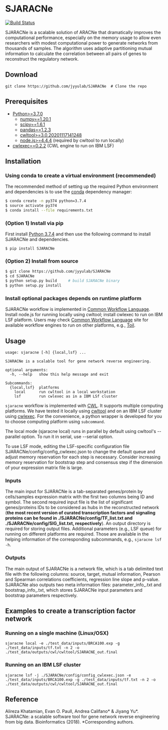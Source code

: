 # SJARACNe
[![Build Status](https://travis-ci.com/jyyulab/SJARACNe.svg?branch=master)](https://travis-ci.com/jyyulab/SJARACNe)

SJARACNe is a scalable solution of ARACNe that dramatically improves the computational 
performance, especially on the memory usage to allow even researchers with modest 
computational power to generate networks from thousands of samples. The algorithm uses 
adaptive partitioning mutual information to calculate the correlation between all pairs 
of genes to reconstruct the regulatory network.


## Download
```git clone https://github.com/jyyulab/SJARACNe  # Clone the repo```


## Prerequisites
* [Python>=3.7.0](https://www.python.org/downloads/)
    * [numpy==1.20.1](https://www.scipy.org/scipylib/download.html)
    * [scipy==1.6.1](https://www.scipy.org/install.html)
    * [pandas==1.2.3](https://pandas.pydata.org/)
    * [cwltool>=3.0.20201117141248](https://github.com/common-workflow-language/cwltool/releases)
    * [node.js>=4.4.4](https://nodejs.org/fa/blog/release/v4.4.4/) (required by cwltool to run locally)
* [cwlexec==0.2.2](https://github.com/IBMSpectrumComputing/cwlexec/releases) (CWL engine to run on IBM LSF)


## Installation
### Using conda to create a virtual environment (recommended)
The recommended method of setting up the required Python environment and dependencies is to use the
[conda](https://conda.io/en/latest/) dependency manager:

```bash
$ conda create -n py374 python=3.7.4
$ source activate py374
$ conda install --file requirements.txt
```

### (Option 1) Install via pip
First install [Python 3.7.4](https://www.python.org/downloads/) and then use the following command to install SJARACNe
and dependencies.

```$ pip install SJARACNe```

### (Option 2) Install from source
```bash
$ git clone https://github.com/jyyulab/SJARACNe
$ cd SJARACNe
$ python setup.py build     # build SJARACNe binary
$ python setup.py install
```

### Install optional packages depends on runtime platform
SJARACNe workflow is implemented in [Common Workflow Language](https://www.commonwl.org/). 
Install node.js for running locally using cwltool; install cwlexec to run on IBM LSF platform. 
Users may check [Common Workflow Language](https://www.commonwl.org/) site for available workflow engines 
to run on other platforms, e.g., [Toil](https://toil.readthedocs.io/en/latest/).


## Usage
```$ sjaracne 
usage: sjaracne [-h] {local,lsf} ...

SJARACNe is a scalable tool for gene network reverse engineering.

optional arguments:
  -h, --help   show this help message and exit

Subcommands:
  {local,lsf}  platforms
    local      run cwltool in a local workstation
    lsf        run cwlexec as in a IBM LSf cluster
```
```sjaracne``` workflow is implemented with [CWL](https://www.commonwl.org/). It supports multiple
 computing platforms. We have tested it locally using [cwltool](https://github.com/common-workflow-language/cwltool) 
 and on an IBM LSF cluster using [cwlexec](https://github.com/IBMSpectrumComputing/cwlexec). 
 For the convenience, a python wrapper is developed for you to choose computing platform using ```subcommand```.
 
The local mode (sjaracne local) runs in parallel by default using cwltool's --parallel option. To run it in serial, 
use --serial option.

To use LSF mode, editing the LSF-specific configuration file SJARACNe/config/config_cwlexec.json to change the default 
queue and adjust memory reservation for each step is necessary. Consider increasing memory reservation for bootstrap 
step and consensus step if the dimension of your expression matrix file is large.


### Inputs
The main input for SJARACNe is a tab-separated genes/protein by cells/samples expression matrix
with the first two columns being ID and symbol. The second required input file is the list of
significant genes/proteins IDs to be considered as hubs in the reconstructed network (**the most recent version of curated 
transcription factors and signaling proteins can be found in ./SJARACNe/config/TF_list.txt and ./SJARACNe/config/SIG_list.txt, respectively**). 
An output directory is required for storing output files. Additional parameters (e.g., LSF queue) for running on different platforms are required. 
Those are available in the helping information of the corresponding subcommands, e.g., ```sjaracne lsf -h```.


### Outputs
The main output of SJARACNe is a network file, which is a tab delimited text file with the following columns: source,
target, mutual information, Pearson and Spearman correlations coefficients, regression line slope and p-value. SJARACNe
also outputs two meta information files: parameter_info_.txt and bootstrap_info_.txt, which stores SJARACNe 
input parameters and bootstrap parameters respectively.


## Examples to create a transcription factor network
### Running on a single machine (Linux/OSX) 
```sjaracne local -e ./test_data/inputs/BRCA100.exp -g ./test_data/inputs/tf.txt -n 2 -o ./test_data/outputs/cwl/cwltool/SJARACNE_out.final```


### Running on an IBM LSF cluster
```sjaracne lsf -j ./SJARACNe/config/config_cwlexec.json -e ./test_data/inputs/BRCA100.exp -g ./test_data/inputs/tf.txt -n 2 -o ./test_data/outputs/cwl/cwltool/SJARACNE_out.final```


## Reference
Alireza Khatamian, Evan O. Paull, Andrea Califano* & Jiyang Yu*. SJARACNe: a scalable 
software tool for gene network reverse engineering from big data. Bioinformatics (2018). *Corresponding authors.
